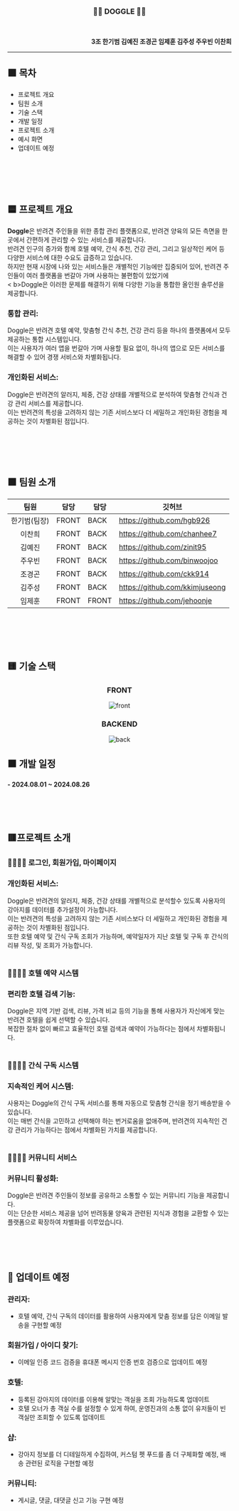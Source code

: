<div align="center">
  
  ### 🐶🐶 DOGGLE 🐶🐶
<br></div>

<div align="right"><b>3조 한기범 김예진 조경곤 임제훈 김주성 주우빈 이찬희 </b></div>

---

## 🟪 목차
- 프로젝트 개요
- 팀원 소개
- 기술 스택
- 개발 일정
- 프로젝트 소개
- 예시 화면
- 업데이트 예정

<br><br><br><br>
## 🟦 프로젝트 개요
<div align="center"></div>
<b>Doggle</b>은 반려견 주인들을 위한 종합 관리 플랫폼으로, 반려견 양육의 모든 측면을 한 곳에서 간편하게 관리할 수 있는 서비스를 제공합니다. <br>
반려견 인구의 증가와 함께 호텔 예약, 간식 추천, 건강 관리, 그리고 일상적인 케어 등 다양한 서비스에 대한 수요도 급증하고 있습니다. <br>
하지만 현재 시장에 나와 있는 서비스들은 개별적인 기능에만 집중되어 있어, 반려견 주인들이 여러 플랫폼을 번갈아 가며 사용하는 불편함이 있었기에 <br><
b>Doggle</b>은 이러한 문제를 해결하기 위해 다양한 기능을 통합한 올인원 솔루션을 제공합니다.

### 통합 관리: <br>
Doggle은 반려견 호텔 예약, 맞춤형 간식 추천, 건강 관리 등을 하나의 플랫폼에서 모두 제공하는 통합 시스템입니다. <br>
이는 사용자가 여러 앱을 번갈아 가며 사용할 필요 없이, 하나의 앱으로 모든 서비스를 해결할 수 있어 경쟁 서비스와 차별화됩니다.

### 개인화된 서비스: <br>
Doggle은 반려견의 알러지, 체중, 건강 상태를 개별적으로 분석하여 맞춤형 간식과 건강 관리 서비스를 제공합니다. <br>
이는 반려견의 특성을 고려하지 않는 기존 서비스보다 더 세밀하고 개인화된 경험을 제공하는 것이 차별화된 점입니다.

<br><br><br><br>
## 🟩 팀원 소개
|팀원|담당|담당|깃허브|
|:---:|---|---|---|
|한기범(팀장)|FRONT|BACK|https://github.com/hgb926|
|이찬희|FRONT|BACK|https://github.com/chanhee7|
|김예진|FRONT|BACK|https://github.com/zinit95|
|주우빈|FRONT|BACK|https://github.com/binwoojoo|
|조경곤|FRONT|BACK|https://github.com/ckk914|
|김주성|FRONT|BACK|https://github.com/kkimjuseong|
|임제훈|FRONT|FRONT|https://github.com/jehoonje|

<br><br><br><br>
## 🟨 기술 스택
<div align="center">

### FRONT

![front](https://github.com/user-attachments/assets/8353db9f-db1f-4351-b92c-3d1a9b6c9efc)


</div>

<div align="center">

### BACKEND

![back](https://github.com/user-attachments/assets/7d55ed78-a690-4c10-938c-67eca510b0b7)


</div>

  
## 🟧 개발 일정
<b>- 2024.08.01 ~ 2024.08.26</b>

  <br>
  <br>
  <br>
  



## 🟥프로젝트 소개
  
### 🧑‍💼🧑‍💼 로그인, 회원가입, 마이페이지

### 개인화된 서비스:
Doggle은 반려견의 알러지, 체중, 건강 상태를 개별적으로 분석할수 있도록 사용자의 강아지를 데이터를 추가설정이 가능합니다. <br>
이는 반려견의 특성을 고려하지 않는 기존 서비스보다 더 세밀하고 개인화된 경험을 제공하는 것이 차별화된 점입니다. <br>
또한 호텔 예약 및 간식 구독 조회가 가능하며, 예약일자가 지난 호텔 및 구독 후 간식의 리뷰 작성, 및 조회가 가능합니다. <br><br>

### 🧑‍💼🧑‍💼  호텔 예약 시스템

### 편리한 호텔 검색 기능: 
Doggle은 지역 기반 검색, 리뷰, 가격 비교 등의 기능을 통해 사용자가 자신에게 맞는 반려견 호텔을 쉽게 선택할 수 있습니다. <br>
복잡한 절차 없이 빠르고 효율적인 호텔 검색과 예약이 가능하다는 점에서 차별화됩니다.<br><br>
  
### 🧑‍💼👩‍💻  간식 구독 시스템

### 지속적인 케어 시스템: 
사용자는 Doggle의 간식 구독 서비스를 통해 자동으로 맞춤형 간식을 정기 배송받을 수 있습니다. <br>
이는 매번 간식을 고민하고 선택해야 하는 번거로움을 없애주며, 반려견의 지속적인 건강 관리가 가능하다는 점에서 차별화된 가치를 제공합니다.<br><br>
  
### 🧑‍💼🧑‍💼  커뮤니티 서비스

### 커뮤니티 활성화: 
Doggle은 반려견 주인들이 정보를 공유하고 소통할 수 있는 커뮤니티 기능을 제공합니다. <br>
이는 단순한 서비스 제공을 넘어 반려동물 양육과 관련된 지식과 경험을 교환할 수 있는 플랫폼으로 확장하여 차별화를 이루었습니다.<br><br><br><br><br>




## 🚀 업데이트 예정

### 관리자:
- 호텔 예약, 간식 구독의 데이터를 활용하여 사용자에게 맞춤 정보를 담은 이메일 발송을 구현할 예정 <br>
### 회원가입 / 아이디 찾기:
- 이메일 인증 코드 검증을 휴대폰 메시지 인증 번호 검증으로 업데이트 예정 <br>
### 호텔:
- 등록된 강아지의 데이터를 이용해 알맞는 객실을 조회 가능하도록 업데이트 <br>
- 호텔 오너가 총 객실 수를 설정할 수 있게 하여, 운영진과의 소통 없이 유저들이 빈 객실만 조회할 수 있도록 업데이트 <br>
### 샵:
- 강아지 정보를 더 디테일하게 수집하여, 커스텀 펫 푸드를 좀 더 구체화할 예정, 배송 관련된 로직을 구현할 예정 <br>
### 커뮤니티:
- 게시글, 댓글, 대댓글 신고 기능 구현 예정 <br>

